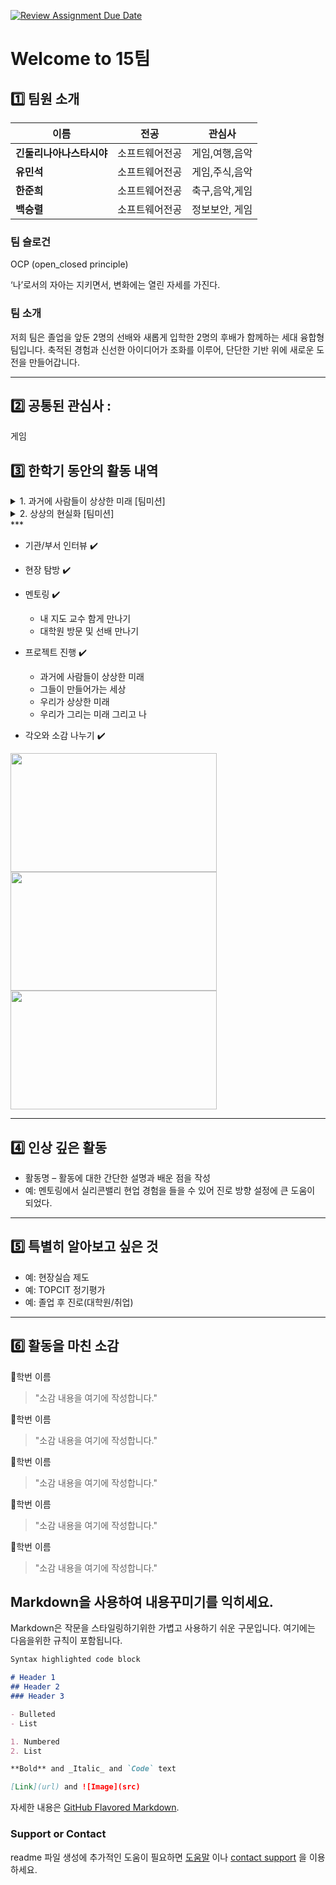 [![Review Assignment Due Date](https://classroom.github.com/assets/deadline-readme-button-22041afd0340ce965d47ae6ef1cefeee28c7c493a6346c4f15d667ab976d596c.svg)](https://classroom.github.com/a/meKNgBF9)
# Welcome to 15팀

## 1️⃣ 팀원 소개

| **이름** | **전공** | **관심사** |
| --- | --- | --- |
| **긴둘리나아나스타시야** | 소프트웨어전공 | 게임,여행,음악 |
| **유민석** | 소프트웨어전공 | 게임,주식,음악 |
| **한준희** | 소프트웨어전공 |  축구,음악,게임||
| **백승렬** | 소프트웨어전공 |  정보보안, 게임||

### 팀 슬로건

OCP (open_closed principle)

‘나’로서의 자아는 지키면서, 변화에는 열린 자세를 가진다.

### 팀 소개

저희 팀은 졸업을 앞둔 2명의 선배와 새롭게 입학한 2명의 후배가 함께하는 세대 융합형 팀입니다. 축적된 경험과 신선한 아이디어가 조화를 이루어, 단단한 기반 위에 새로운 도전을 만들어갑니다.

***

## 2️⃣ 공통된 관심사 : 

게임

## 3️⃣ 한학기 동안의 활동 내역 

<details>
  <summary>1. 과거에 사람들이 상상한 미래 [팀미션]</summary>

# Team Mission 1

### 현재 실현된 기술
  
- 태양열을 이용한 집
- 전자신문
- 소형 TV 전화기
- 전기자동
- 컴퓨터
- 원격 진단
- 원격 수업
- 가정용 디스플레이

### 느낀점
지금으로부터 60년 전인 1965년에 이미 당시로서는 실현 가능할 것이라 예측했던 기술들을 떠올려보면, 화백의 통찰력이 매우 인상적으로 다가옵니다. 더욱이 그림 속에 등장했지만 아직 상용화되지 않은 기술들 역시 단지 비용이나 법·제도적 제약 때문에 지연되고 있을 뿐, 현재 충분히 검토되고 있는 기술들이라는 점에서, 화백이 예측한 거의 모든 기술이 실현되었다고 해도 과언이 아니라고 생각합니다.

# Team Mission 2

### 현재 실현된 기술
- 실시간 번역 (구글 , 에어팟)
- ai 
- 스마트 스크린 
- 페어링 시스탬
- 비행가능 차
- 증강현실

### 느낀점
사용해보면 불편해보이는것이 많아보이고 무엇보다 안전이 걱정됩니다. 또한 기기의 성능이 발전될 수록 발열로 인한 문제도 생길 것 같습니다. 또한 휴머노이드 기술에 대해서는 언급이나 사례가 없는 것 같습니다.
</details>
<details>
  <summary>2. 상상의 현실화 [팀미션]</summary>

# Team Mission

### MIT Sixth Sense 팀이 만들려고 했던 것
  why? 사용자는 직관적으로 제스처만으로 기기를 조작 가능 하도록 하기 위해
  what? 휴대용 증강현실 기기
  how? 카메라 + 센서를 활용해 공간·위치·동작을 실시간으로 감지

### As-Is vs To-Be는 어떻게
  키보드 + 마우스 ->감지 센서 + 카메라
  모니터 -> 프로젝터

### MIT Sixth Sense 팀이 만든 내용이 현재 어떤 장비로, 어떻게 구현 되어있나
  풀트레커(Full Tracker)
    다수의 광학 장비(카메라, IR 센서, 마커)를 설치해서 사용자의 움직임을 외부에서 추적.
  구글 글래스(Google Glass)
    소형 웨어러블 기기에 소형 디스플레이, 카메라, 센서를 내장하여 정보를 눈앞에 투영
  메타 글래스(Meta Glass, 현재 Meta Quest 등으로 발전)
    내부 카메라/센서를 통해 공간과 손동작을 인식하고, 가상 객체를 실제 공간 위에 배치.
</details>
***

- 기관/부서 인터뷰 ✔️  

- 현장 탐방 ✔️  

- 멘토링 ✔️  
  - 내 지도 교수 함게 만나기
  - 대학원 방문 및 선배 만나기

- 프로젝트 진행 ✔️  
  - 과거에 사람들이 상상한 미래
  - 그들이 만들어가는 세상
  - 우리가 상상한 미래
  - 우리가 그리는 미래 그리고 나

- 각오와 소감 나누기 ✔️  


<!-- 활동 사진 추가 예시 -->
<img src="https://pixnio.com/free-images/2017/08/14/2017-08-14-13-09-09-960x651.jpg?text=활동사진1" width="330" height="190"/>
<img src="https://pixnio.com/free-images/2017/08/14/2017-08-14-20-51-02-960x640.jpg?text=활동사진2" width="330" height="190"/>
<img src="https://pixnio.com/free-images/2017/08/15/2017-08-15-10-05-39-960x640.jpg?text=활동사진3" width="330" height="190"/>

***

## 4️⃣ 인상 깊은 활동

- 활동명 – 활동에 대한 간단한 설명과 배운 점을 작성  
- 예: 멘토링에서 실리콘밸리 현업 경험을 들을 수 있어 진로 방향 설정에 큰 도움이 되었다.  

***

## 5️⃣ 특별히 알아보고 싶은 것
- 예: 현장실습 제도
- 예: TOPCIT 정기평가
- 예: 졸업 후 진로(대학원/취업)

***

## 6️⃣ 활동을 마친 소감

🔗학번 이름  
> "소감 내용을 여기에 작성합니다."

🔗학번 이름  
> "소감 내용을 여기에 작성합니다."

🔗학번 이름  
> "소감 내용을 여기에 작성합니다."

🔗학번 이름  
> "소감 내용을 여기에 작성합니다."

🔗학번 이름  
> "소감 내용을 여기에 작성합니다."


## Markdown을 사용하여 내용꾸미기를 익히세요.

Markdown은 작문을 스타일링하기위한 가볍고 사용하기 쉬운 구문입니다. 여기에는 다음을위한 규칙이 포함됩니다.

```markdown
Syntax highlighted code block

# Header 1
## Header 2
### Header 3

- Bulleted
- List

1. Numbered
2. List

**Bold** and _Italic_ and `Code` text

[Link](url) and ![Image](src)
```

자세한 내용은 [GitHub Flavored Markdown](https://guides.github.com/features/mastering-markdown/).

### Support or Contact

readme 파일 생성에 추가적인 도움이 필요하면 [도움말](https://help.github.com/articles/about-readmes/) 이나 [contact support](https://github.com/contact) 을 이용하세요.

